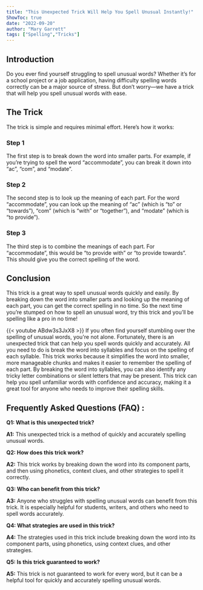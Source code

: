 ```yaml
---
title: "This Unexpected Trick Will Help You Spell Unusual Instantly!"
ShowToc: true 
date: "2022-09-20"
author: "Mary Garrett" 
tags: ["Spelling","Tricks"]
---
```

## Introduction 

Do you ever find yourself struggling to spell unusual words? Whether it’s for a school project or a job application, having difficulty spelling words correctly can be a major source of stress. But don’t worry—we have a trick that will help you spell unusual words with ease.

## The Trick

The trick is simple and requires minimal effort. Here’s how it works:

### Step 1

The first step is to break down the word into smaller parts. For example, if you’re trying to spell the word “accommodate”, you can break it down into “ac”, “com”, and “modate”.

### Step 2

The second step is to look up the meaning of each part. For the word “accommodate”, you can look up the meaning of “ac” (which is “to” or “towards”), “com” (which is “with” or “together”), and “modate” (which is “to provide”).

### Step 3

The third step is to combine the meanings of each part. For “accommodate”, this would be “to provide with” or “to provide towards”. This should give you the correct spelling of the word.

## Conclusion

This trick is a great way to spell unusual words quickly and easily. By breaking down the word into smaller parts and looking up the meaning of each part, you can get the correct spelling in no time. So the next time you’re stumped on how to spell an unusual word, try this trick and you’ll be spelling like a pro in no time!

{{< youtube ABdw3s3JxX8 >}} 
If you often find yourself stumbling over the spelling of unusual words, you're not alone. Fortunately, there is an unexpected trick that can help you spell words quickly and accurately. All you need to do is break the word into syllables and focus on the spelling of each syllable. This trick works because it simplifies the word into smaller, more manageable chunks and makes it easier to remember the spelling of each part. By breaking the word into syllables, you can also identify any tricky letter combinations or silent letters that may be present. This trick can help you spell unfamiliar words with confidence and accuracy, making it a great tool for anyone who needs to improve their spelling skills.

## Frequently Asked Questions (FAQ) :
**Q1: What is this unexpected trick?**

**A1:** This unexpected trick is a method of quickly and accurately spelling unusual words.

**Q2: How does this trick work?**

**A2:** This trick works by breaking down the word into its component parts, and then using phonetics, context clues, and other strategies to spell it correctly.

**Q3: Who can benefit from this trick?**

**A3:** Anyone who struggles with spelling unusual words can benefit from this trick. It is especially helpful for students, writers, and others who need to spell words accurately.

**Q4: What strategies are used in this trick?**

**A4:** The strategies used in this trick include breaking down the word into its component parts, using phonetics, using context clues, and other strategies.

**Q5: Is this trick guaranteed to work?**

**A5:** This trick is not guaranteed to work for every word, but it can be a helpful tool for quickly and accurately spelling unusual words.






